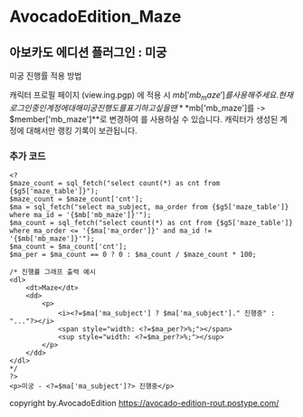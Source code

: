 # AvocadoEdition_Maze
아보카도 에디션 플러그인 : 미궁
---
미궁 진행률 적용 방법



캐릭터 프로필 페이지 (view.ing.pgp) 에 적용 시 $mb['mb_maze'] 를 사용해주세요.
현재 로그인 중인 계정에 대해 미궁 진행도를 표기하고 싶을 땐 **$mb['mb_maze']를 -> $member['mb_maze']**로 변경하여 를 사용하실 수 있습니다.
캐릭터가 생성된 계정에 대해서만 랭킹 기록이 보관됩니다.

### 추가 코드
```
<?
$maze_count = sql_fetch("select count(*) as cnt from {$g5['maze_table']}");
$maze_count = $maze_count['cnt'];
$ma = sql_fetch("select ma_subject, ma_order from {$g5['maze_table']} where ma_id = '{$mb['mb_maze']}'");
$ma_count = sql_fetch("select count(*) as cnt from {$g5['maze_table']} where ma_order <= '{$ma['ma_order']}' and ma_id != '{$mb['mb_maze']}'");
$ma_count = $ma_count['cnt'];
$ma_per = $ma_count == 0 ? 0 : $ma_count / $maze_count * 100;

/* 진행률 그래프 출력 예시
<dl>
	<dt>Maze</dt>
	<dd>
		<p>
			<i><?=$ma['ma_subject'] ? $ma['ma_subject']." 진행중" : "..."?></i>
			<span style="width: <?=$ma_per?>%;"></span>
			<sup style="width: <?=$ma_per?>%;"></sup>
		</p>
	</dd>
</dl>
*/
?>
<p>미궁 - <?=$ma['ma_subject']?> 진행중</p>
```

copyright by.AvocadoEdition
https://avocado-edition-rout.postype.com/
